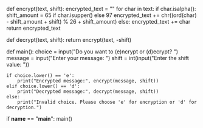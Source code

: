 def encrypt(text, shift):
    encrypted_text = ""
    for char in text:
        if char.isalpha():
            shift_amount = 65 if char.isupper() else 97
            encrypted_text += chr((ord(char) - shift_amount + shift) % 26 + shift_amount)
        else:
            encrypted_text += char
    return encrypted_text

def decrypt(text, shift):
    return encrypt(text, -shift)

def main():
    choice = input("Do you want to (e)ncrypt or (d)ecrypt? ")
    message = input("Enter your message: ")
    shift = int(input("Enter the shift value: "))

    if choice.lower() == 'e':
        print("Encrypted message:", encrypt(message, shift))
    elif choice.lower() == 'd':
        print("Decrypted message:", decrypt(message, shift))
    else:
        print("Invalid choice. Please choose 'e' for encryption or 'd' for decryption.")

if __name__ == "__main__":
    main()
